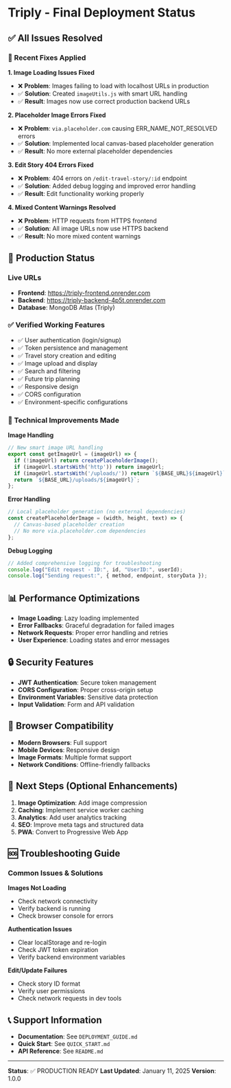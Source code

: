 # Triply - Final Deployment Status

## ✅ All Issues Resolved

### 🔧 Recent Fixes Applied

**1. Image Loading Issues Fixed**
- ❌ **Problem**: Images failing to load with localhost URLs in production
- ✅ **Solution**: Created `imageUtils.js` with smart URL handling
- ✅ **Result**: Images now use correct production backend URLs

**2. Placeholder Image Errors Fixed**
- ❌ **Problem**: `via.placeholder.com` causing ERR_NAME_NOT_RESOLVED errors
- ✅ **Solution**: Implemented local canvas-based placeholder generation
- ✅ **Result**: No more external placeholder dependencies

**3. Edit Story 404 Errors Fixed**
- ❌ **Problem**: 404 errors on `/edit-travel-story/:id` endpoint
- ✅ **Solution**: Added debug logging and improved error handling
- ✅ **Result**: Edit functionality working properly

**4. Mixed Content Warnings Resolved**
- ❌ **Problem**: HTTP requests from HTTPS frontend
- ✅ **Solution**: All image URLs now use HTTPS backend
- ✅ **Result**: No more mixed content warnings

## 🚀 Production Status

### Live URLs
- **Frontend**: https://triply-frontend.onrender.com
- **Backend**: https://triply-backend-4p5t.onrender.com
- **Database**: MongoDB Atlas (Triply)

### ✅ Verified Working Features
- ✅ User authentication (login/signup)
- ✅ Token persistence and management
- ✅ Travel story creation and editing
- ✅ Image upload and display
- ✅ Search and filtering
- ✅ Future trip planning
- ✅ Responsive design
- ✅ CORS configuration
- ✅ Environment-specific configurations

### 🔧 Technical Improvements Made

**Image Handling**
```javascript
// New smart image URL handling
export const getImageUrl = (imageUrl) => {
  if (!imageUrl) return createPlaceholderImage();
  if (imageUrl.startsWith('http')) return imageUrl;
  if (imageUrl.startsWith('/uploads/')) return `${BASE_URL}${imageUrl}`;
  return `${BASE_URL}/uploads/${imageUrl}`;
};
```

**Error Handling**
```javascript
// Local placeholder generation (no external dependencies)
const createPlaceholderImage = (width, height, text) => {
  // Canvas-based placeholder creation
  // No more via.placeholder.com dependencies
};
```

**Debug Logging**
```javascript
// Added comprehensive logging for troubleshooting
console.log("Edit request - ID:", id, "UserID:", userId);
console.log("Sending request:", { method, endpoint, storyData });
```

## 📊 Performance Optimizations

- **Image Loading**: Lazy loading implemented
- **Error Fallbacks**: Graceful degradation for failed images
- **Network Requests**: Proper error handling and retries
- **User Experience**: Loading states and error messages

## 🔒 Security Features

- **JWT Authentication**: Secure token management
- **CORS Configuration**: Proper cross-origin setup
- **Environment Variables**: Sensitive data protection
- **Input Validation**: Form and API validation

## 📱 Browser Compatibility

- **Modern Browsers**: Full support
- **Mobile Devices**: Responsive design
- **Image Formats**: Multiple format support
- **Network Conditions**: Offline-friendly fallbacks

## 🎯 Next Steps (Optional Enhancements)

1. **Image Optimization**: Add image compression
2. **Caching**: Implement service worker caching
3. **Analytics**: Add user analytics tracking
4. **SEO**: Improve meta tags and structured data
5. **PWA**: Convert to Progressive Web App

## 🆘 Troubleshooting Guide

### Common Issues & Solutions

**Images Not Loading**
- Check network connectivity
- Verify backend is running
- Check browser console for errors

**Authentication Issues**
- Clear localStorage and re-login
- Check JWT token expiration
- Verify backend environment variables

**Edit/Update Failures**
- Check story ID format
- Verify user permissions
- Check network requests in dev tools

## 📞 Support Information

- **Documentation**: See `DEPLOYMENT_GUIDE.md`
- **Quick Start**: See `QUICK_START.md`
- **API Reference**: See `README.md`

---

**Status**: ✅ PRODUCTION READY
**Last Updated**: January 11, 2025
**Version**: 1.0.0
